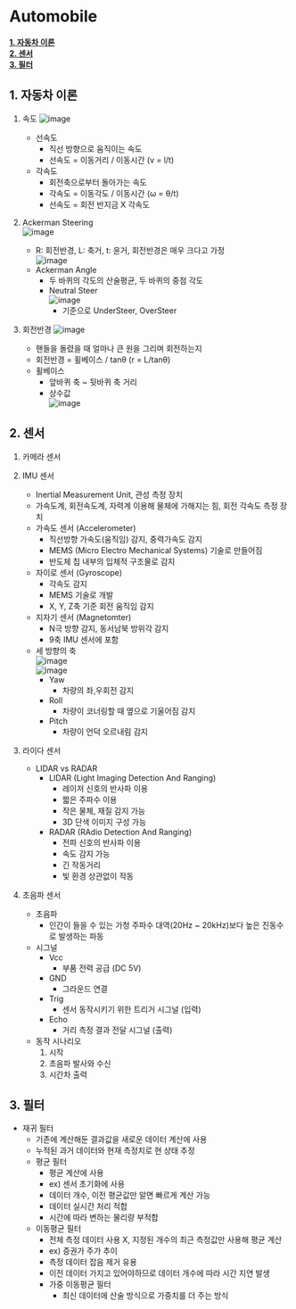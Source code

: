 # Automobile

[**1. 자동차 이론**](#1-자동차-이론)  
[**2. 센서**](#2-센서)  
[**3. 필터**](#3-필터)  

## 1. 자동차 이론
1. 속도
	![image](https://user-images.githubusercontent.com/53277342/156953680-9934998c-2c75-4f05-9c25-123e2ebecd73.png)  
	- 선속도
		- 직선 방향으로 움직이는 속도
		- 선속도 = 이동거리 / 이동시간 (v = l/t)
	- 각속도
		- 회전축으로부터 돌아가는 속도
		- 각속도 = 이동각도 / 이동시간 (ω = θ/t)
		- 선속도 = 회전 반지금 X 각속도

2. Ackerman Steering  
	![image](https://user-images.githubusercontent.com/53277342/156954537-a36686d7-31c9-4289-b3fa-75a7847c0676.png)    
	- R: 회전반경, L: 축거, t: 윤거, 회전반경은 매우 크다고 가정  
	![image](https://user-images.githubusercontent.com/53277342/156955509-a648b4c5-70fa-4d7a-a2a5-3a7b394ca2ed.png)  
	- Ackerman Angle  
		- 두 바퀴의 각도의 산술평균, 두 바퀴의 중점 각도  
		- Neutral Steer  
			![image](https://user-images.githubusercontent.com/53277342/156955773-004c368f-b3bc-4014-a493-e75fe2879101.png)  
			- 기준으로 UnderSteer, OverSteer  
		
3. 회전반경
	![image](https://user-images.githubusercontent.com/53277342/156955821-99548c5e-509b-4f2a-bdbd-32d0dec20a89.png)  
	- 핸들을 돌렸을 때 얼마나 큰 원을 그리며 회전하는지
	- 회전반경 = 휠베이스 / tanθ (r = L/tanθ)
	- 휠베이스
		- 앞바퀴 축 ~ 뒷바퀴 축 거리
		- 상수값  
		![image](https://user-images.githubusercontent.com/53277342/156957369-a2fcd756-e777-4d38-80a8-99e1e380aff9.png)  
      
## 2. 센서
1. 카메라 센서
2. IMU 센서
	- Inertial Measurement Unit, 관성 측정 장치
	- 가속도계, 회전속도계, 자력계 이용해 물체에 가해지는 힘, 회전 각속도 측정 장치
	- 가속도 센서 (Accelerometer)
		- 직선방향 가속도(움직임) 감지, 중력가속도 감지
		- MEMS (Micro Electro Mechanical Systems) 기술로 만들어짐
		- 반도체 칩 내부의 입체적 구조물로 감지
	- 자이로 센서 (Gyroscope)
		- 각속도 감지
		- MEMS 기술로 개발
		- X, Y, Z축 기준 회전 움직임 감지
	- 지자기 센서 (Magnetomter)
		- N극 방향 감지, 동서남북 방위각 감지
		- 9축 IMU 센서에 포함
	- 세 방향의 축  
	![image](https://user-images.githubusercontent.com/53277342/156968389-55361064-b6a8-48f1-8634-5a22834c129c.png)  
	![image](https://user-images.githubusercontent.com/53277342/156968665-fc6e8709-8167-4520-b8a9-b0b099aef3ab.png)  
		- Yaw
			- 차량의 좌,우회전 감지
		- Roll
			- 차량이 코너링할 때 옆으로 기울어짐 감지
		- Pitch
			- 차량이 언덕 오르내림 감지

3. 라이다 센서
	- LIDAR vs RADAR
		- LIDAR (Light Imaging Detection And Ranging)
			- 레이저 신호의 반사파 이용
			- 짧은 주파수 이용
			- 작은 물체, 재질 감지 가능
			- 3D 단색 이미지 구성 가능
		- RADAR (RAdio Detection And Ranging)
			- 전파 신호의 반사파 이용
			- 속도 감지 가능
			- 긴 작동거리
			- 빛 환경 상관없이 작동

4. 초음파 센서
	- 초음파
		- 인간이 들을 수 있는 가청 주파수 대역(20Hz ~ 20kHz)보다 높은 진동수로 발생하는 파동
	- 시그널
		- Vcc
			- 부품 전력 공급 (DC 5V)
		- GND
			- 그라운드 연결
		- Trig
			- 센서 동작시키기 위한 트리거 시그널 (입력)
		- Echo
			- 거리 측정 결과 전달 시그널 (출력)
	- 동작 시나리오
		1. 시작
		2. 초음파 발사와 수신
		3. 시간차 출력

## 3. 필터
- 재귀 필터
	- 기존에 계산해둔 결과값을 새로운 데이터 계산에 사용
	- 누적된 과거 데이터와 현재 측정치로 현 상태 추정
	- 평균 필터
		- 평균 계산에 사용
		- ex) 센서 초기화에 사용
		- 데이터 개수, 이전 평균값만 알면 빠르게 계산 가능
		- 데이터 실시간 처리 적합
		- 시간에 따라 변하는 물리량 부적합
	- 이동평균 필터
		- 전체 측정 데이터 사용 X, 지정된 개수의 최근 측정값만 사용해 평균 계산
		- ex) 증권가 주가 추이
		- 측정 데이터 잡음 제거 유용
		- 이전 데이터 가지고 있어야하므로 데이터 개수에 따라 시간 지연 발생
		- 가중 이동평균 필터
			- 최신 데이터에 산술 방식으로 가중치를 더 주는 방식
